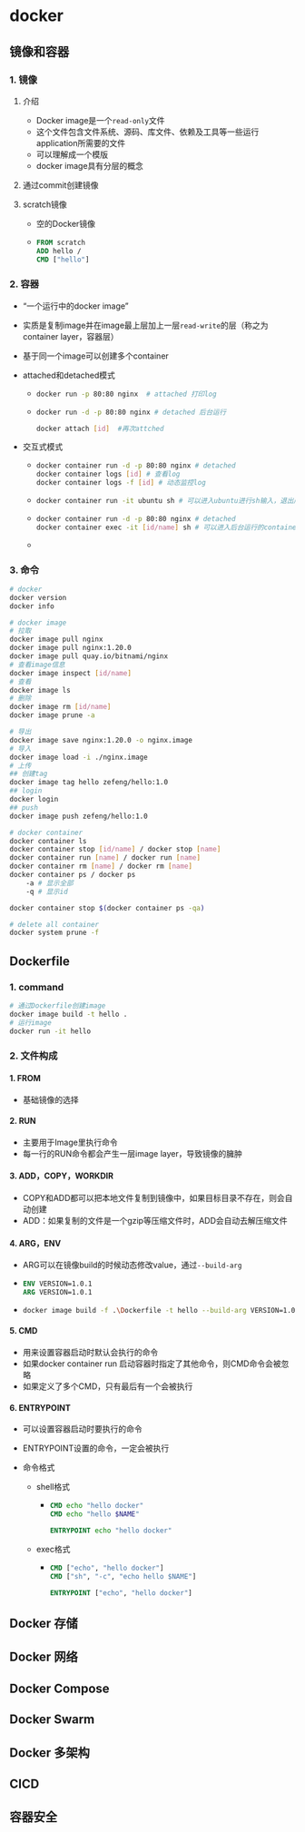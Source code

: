 # docker

## 镜像和容器

### 1. 镜像

1. 介绍

   * Docker image是一个`read-only`文件
   * 这个文件包含文件系统、源码、库文件、依赖及工具等一些运行application所需要的文件
   * 可以理解成一个模版
   * docker image具有分层的概念
   
2. 通过commit创建镜像

3. scratch镜像

   * 空的Docker镜像

   * ```dockerfile
     FROM scratch
     ADD hello /
     CMD ["hello"]
     ```

     

### 2. 容器

* “一个运行中的docker image”

* 实质是复制image并在image最上层加上一层`read-write`的层（称之为 container layer，容器层）

* 基于同一个image可以创建多个container

* attached和detached模式

  * ```sh
    docker run -p 80:80 nginx  # attached 打印log
    ```

  * ```sh
    docker run -d -p 80:80 nginx # detached 后台运行
    
    docker attach [id]  #再次attched
    ```

* 交互式模式

  * ```sh
    docker container run -d -p 80:80 nginx # detached
    docker container logs [id] # 查看log
    docker container logs -f [id] # 动态监控log
    ```

  * ```sh
    docker container run -it ubuntu sh # 可以进入ubuntu进行sh输入，退出后，容器会停止
    ```

  * ```sh
    docker container run -d -p 80:80 nginx # detached
    docker container exec -it [id/name] sh # 可以进入后台运行的container，且退出后容器不会停止
    ```

  * 

### 3. 命令

```sh
# docker
docker version
docker info

# docker image
# 拉取
docker image pull nginx
docker image pull nginx:1.20.0
docker image pull quay.io/bitnami/nginx
# 查看image信息
docker image inspect [id/name]
# 查看
docker image ls
# 删除
docker image rm [id/name]
docker image prune -a

# 导出
docker image save nginx:1.20.0 -o nginx.image
# 导入
docker image load -i ./nginx.image
# 上传
## 创建tag
docker image tag hello zefeng/hello:1.0
## login
docker login
## push
docker image push zefeng/hello:1.0

# docker container
docker container ls
docker container stop [id/name] / docker stop [name]
docker container run [name] / docker run [name]
docker container rm [name] / docker rm [name]
docker container ps / docker ps
	-a # 显示全部
	-q # 显示id

docker container stop $(docker container ps -qa)

# delete all container
docker system prune -f


```

## Dockerfile

### 1. command

```sh
# 通过Dockerfile创建image
docker image build -t hello .
# 运行image
docker run -it hello
```

### 2. 文件构成

#### 1. FROM

* 基础镜像的选择

#### 2. RUN

* 主要用于Image里执行命令
* 每一行的RUN命令都会产生一层image layer，导致镜像的臃肿

#### 3. ADD，COPY，WORKDIR

* COPY和ADD都可以把本地文件复制到镜像中，如果目标目录不存在，则会自动创建
* ADD：如果复制的文件是一个gzip等压缩文件时，ADD会自动去解压缩文件

#### 4. ARG，ENV

* ARG可以在镜像build的时候动态修改value，通过`--build-arg`

* ```dockerfile
  ENV VERSION=1.0.1
  ARG VERSION=1.0.1
  ```

* ```sh
  docker image build -f .\Dockerfile -t hello --build-arg VERSION=1.0.2 .
  ```

#### 5. CMD

* 用来设置容器启动时默认会执行的命令
* 如果docker container run 启动容器时指定了其他命令，则CMD命令会被忽略
* 如果定义了多个CMD，只有最后有一个会被执行

#### 6. ENTRYPOINT

* 可以设置容器启动时要执行的命令

* ENTRYPOINT设置的命令，一定会被执行

* 命令格式

  * shell格式

    * ```dockerfile
      CMD echo "hello docker"
      CMD echo "hello $NAME"
      
      ENTRYPOINT echo "hello docker"
      ```

  * exec格式

    * ```dockerfile
      CMD ["echo", "hello docker"]
      CMD ["sh", "-c", "echo hello $NAME"]
      
      ENTRYPOINT ["echo", "hello docker"]
      ```

      

## Docker 存储

## Docker 网络

## Docker Compose

## Docker Swarm

## Docker 多架构

## CICD

## 容器安全



